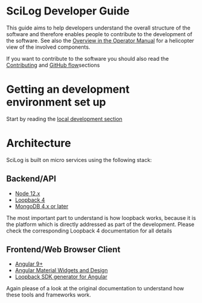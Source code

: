 # SciLog Developer Guide

This guide aims to help developers understand the overall structure of the software and therefore enables people to contribute to the development of the software. See also the [Overview in the Operator Manual](../Operator/) for a helicopter view of the involved components.

If you want to contribute to the software you should also read the [Contributing](../Development/Contributing.html) and [GitHub flow](../Development/GitHubFlow.html)sections


# Getting an development environment set up
Start by reading the [local development section](../Development/LocalDevelopment.html)

# Architecture
SciLog is built on micro services using the following stack:

## Backend/API

* [Node 12.x](https://nodejs.org/en/)
* [Loopback 4](https://loopback.io/lb4)
* [MongoDB 4.x or later](https://www.mongodb.com)

The most important part to understand is how loopback works, because it is the platform which is directly addressed as part of the development. Please check the corresponding Loopback 4 documentation for all details

## Frontend/Web Browser Client

* [Angular 9+](https://angular.io/) 
* [Angular Material Widgets and Design](https://material.angular.io/) 
* [Loopback SDK generator for Angular](https://github.com/mean-expert-official/loopback-sdk-builder)


Again please of a look at the original documentation to understand how these tools and frameworks work.

